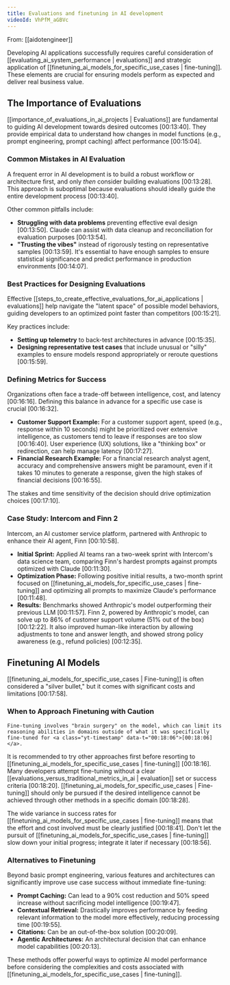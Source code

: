 ```yaml
---
title: Evaluations and finetuning in AI development
videoId: VhPfM_aGBVc
---
```


From: [[aidotengineer]] <br/> 

Developing AI applications successfully requires careful consideration of [[evaluating_ai_system_performance | evaluations]] and strategic application of [[finetuning_ai_models_for_specific_use_cases | fine-tuning]]. These elements are crucial for ensuring models perform as expected and deliver real business value.

## The Importance of Evaluations

[[importance_of_evaluations_in_ai_projects | Evaluations]] are fundamental to guiding AI development towards desired outcomes <a class="yt-timestamp" data-t="00:13:40">[00:13:40]</a>. They provide empirical data to understand how changes in model functions (e.g., prompt engineering, prompt caching) affect performance <a class="yt-timestamp" data-t="00:15:04">[00:15:04]</a>.

### Common Mistakes in AI Evaluation

A frequent error in AI development is to build a robust workflow or architecture first, and only *then* consider building evaluations <a class="yt-timestamp" data-t="00:13:28">[00:13:28]</a>. This approach is suboptimal because evaluations should ideally guide the entire development process <a class="yt-timestamp" data-t="00:13:40">[00:13:40]</a>.

Other common pitfalls include:
*   **Struggling with data problems** preventing effective eval design <a class="yt-timestamp" data-t="00:13:50">[00:13:50]</a>. Claude can assist with data cleanup and reconciliation for evaluation purposes <a class="yt-timestamp" data-t="00:13:54">[00:13:54]</a>.
*   **"Trusting the vibes"** instead of rigorously testing on representative samples <a class="yt-timestamp" data-t="00:13:59">[00:13:59]</a>. It's essential to have enough samples to ensure statistical significance and predict performance in production environments <a class="yt-timestamp" data-t="00:14:07">[00:14:07]</a>.

### Best Practices for Designing Evaluations

Effective [[steps_to_create_effective_evaluations_for_ai_applications | evaluations]] help navigate the "latent space" of possible model behaviors, guiding developers to an optimized point faster than competitors <a class="yt-timestamp" data-t="00:15:21">[00:15:21]</a>.

Key practices include:
*   **Setting up telemetry** to back-test architectures in advance <a class="yt-timestamp" data-t="00:15:35">[00:15:35]</a>.
*   **Designing representative test cases** that include unusual or "silly" examples to ensure models respond appropriately or reroute questions <a class="yt-timestamp" data-t="00:15:59">[00:15:59]</a>.

### Defining Metrics for Success

Organizations often face a trade-off between intelligence, cost, and latency <a class="yt-timestamp" data-t="00:16:16">[00:16:16]</a>. Defining this balance in advance for a specific use case is crucial <a class="yt-timestamp" data-t="00:16:32">[00:16:32]</a>.

*   **Customer Support Example:** For a customer support agent, speed (e.g., response within 10 seconds) might be prioritized over extensive intelligence, as customers tend to leave if responses are too slow <a class="yt-timestamp" data-t="00:16:40">[00:16:40]</a>. User experience (UX) solutions, like a "thinking box" or redirection, can help manage latency <a class="yt-timestamp" data-t="00:17:27">[00:17:27]</a>.
*   **Financial Research Example:** For a financial research analyst agent, accuracy and comprehensive answers might be paramount, even if it takes 10 minutes to generate a response, given the high stakes of financial decisions <a class="yt-timestamp" data-t="00:16:55">[00:16:55]</a>.

The stakes and time sensitivity of the decision should drive optimization choices <a class="yt-timestamp" data-t="00:17:10">[00:17:10]</a>.

### Case Study: Intercom and Finn 2

Intercom, an AI customer service platform, partnered with Anthropic to enhance their AI agent, Finn <a class="yt-timestamp" data-t="00:10:58">[00:10:58]</a>.
*   **Initial Sprint:** Applied AI teams ran a two-week sprint with Intercom's data science team, comparing Finn's hardest prompts against prompts optimized with Claude <a class="yt-timestamp" data-t="00:11:30">[00:11:30]</a>.
*   **Optimization Phase:** Following positive initial results, a two-month sprint focused on [[finetuning_ai_models_for_specific_use_cases | fine-tuning]] and optimizing all prompts to maximize Claude's performance <a class="yt-timestamp" data-t="00:11:48">[00:11:48]</a>.
*   **Results:** Benchmarks showed Anthropic's model outperforming their previous LLM <a class="yt-timestamp" data-t="00:11:57">[00:11:57]</a>. Finn 2, powered by Anthropic's model, can solve up to 86% of customer support volume (51% out of the box) <a class="yt-timestamp" data-t="00:12:22">[00:12:22]</a>. It also improved human-like interaction by allowing adjustments to tone and answer length, and showed strong policy awareness (e.g., refund policies) <a class="yt-timestamp" data-t="00:12:35">[00:12:35]</a>.

## Finetuning AI Models

[[finetuning_ai_models_for_specific_use_cases | Fine-tuning]] is often considered a "silver bullet," but it comes with significant costs and limitations <a class="yt-timestamp" data-t="00:17:58">[00:17:58]</a>.

### When to Approach Finetuning with Caution

```ad-warning
Fine-tuning involves "brain surgery" on the model, which can limit its reasoning abilities in domains outside of what it was specifically fine-tuned for <a class="yt-timestamp" data-t="00:18:06">[00:18:06]</a>.
```

It is recommended to try other approaches first before resorting to [[finetuning_ai_models_for_specific_use_cases | fine-tuning]] <a class="yt-timestamp" data-t="00:18:16">[00:18:16]</a>. Many developers attempt fine-tuning without a clear [[evaluations_versus_traditional_metrics_in_ai | evaluation]] set or success criteria <a class="yt-timestamp" data-t="00:18:20">[00:18:20]</a>. [[finetuning_ai_models_for_specific_use_cases | Fine-tuning]] should only be pursued if the desired intelligence cannot be achieved through other methods in a specific domain <a class="yt-timestamp" data-t="00:18:28">[00:18:28]</a>.

The wide variance in success rates for [[finetuning_ai_models_for_specific_use_cases | fine-tuning]] means that the effort and cost involved must be clearly justified <a class="yt-timestamp" data-t="00:18:41">[00:18:41]</a>. Don't let the pursuit of [[finetuning_ai_models_for_specific_use_cases | fine-tuning]] slow down your initial progress; integrate it later if necessary <a class="yt-timestamp" data-t="00:18:56">[00:18:56]</a>.

### Alternatives to Finetuning

Beyond basic prompt engineering, various features and architectures can significantly improve use case success without immediate fine-tuning:
*   **Prompt Caching:** Can lead to a 90% cost reduction and 50% speed increase without sacrificing model intelligence <a class="yt-timestamp" data-t="00:19:47">[00:19:47]</a>.
*   **Contextual Retrieval:** Drastically improves performance by feeding relevant information to the model more effectively, reducing processing time <a class="yt-timestamp" data-t="00:19:55">[00:19:55]</a>.
*   **Citations:** Can be an out-of-the-box solution <a class="yt-timestamp" data-t="00:20:09">[00:20:09]</a>.
*   **Agentic Architectures:** An architectural decision that can enhance model capabilities <a class="yt-timestamp" data-t="00:20:13">[00:20:13]</a>.

These methods offer powerful ways to optimize AI model performance before considering the complexities and costs associated with [[finetuning_ai_models_for_specific_use_cases | fine-tuning]].